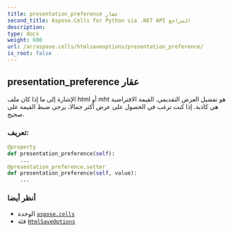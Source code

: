 ```yaml
---
title: presentation_preference عقار
second_title: Aspose.Cells for Python via .NET API المراجع
description:
type: docs
weight: 600
url: /ar/aspose.cells/htmlsaveoptions/presentation_preference/
is_root: false
---
```

##  presentation_preference عقار

الإشارة إلى ما إذا كان ملف html أو mht هو تفضيل العرض التقديمي.
القيمة الافتراضية هي كاذبة.
إذا كنت ترغب في الحصول على عرض أكثر جمالا، يرجى ضبط القيمة على صحيح.
###  تعريف:
```python
@property
def presentation_preference(self):
    ...
@presentation_preference.setter
def presentation_preference(self, value):
    ...
```

###  أنظر أيضا
* الوحدة [`aspose.cells`](../../)
* فئة [`HtmlSaveOptions`](/cells/python-net/ar/aspose.cells/htmlsaveoptions)

